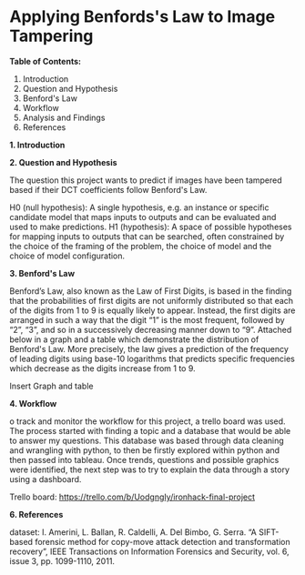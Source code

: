 # **Applying Benfords's Law to Image Tampering**

**Table of Contents:** 
1. Introduction
2. Question and Hypothesis
3. Benford's Law
4. Workflow
5. Analysis and Findings
6. References

**1. Introduction**


**2. Question and Hypothesis**

The question this project wants to predict if images have been tampered based if their DCT coefficients follow Benford's Law. 

H0 (null hypothesis): A single hypothesis, e.g. an instance or specific candidate model that maps inputs to outputs and can be evaluated and used to make predictions.
H1 (hypothesis): A space of possible hypotheses for mapping inputs to outputs that can be searched, often constrained by the choice of the framing of the problem, the choice of model and the choice of model configuration.


**3. Benford's Law**

Benford’s Law, also known as the Law of First Digits, is based in the finding that the probabilities of first digits are not uniformly distributed so that each of the digits from 1 to 9 is equally likely to appear. Instead, the first digits are arranged in such a way that the digit “1” is the most frequent, followed by “2”, “3”, and so in a successively decreasing manner down to “9”. Attached below in a graph and a table which demonstrate the distribution of Benford's Law. More precisely, the law gives a prediction of the frequency of leading digits using base-10 logarithms that predicts specific frequencies which decrease as the digits increase from 1 to 9. 

Insert Graph and table 


**4. Workflow**

o track and monitor the workflow for this project, a trello board was used. The process started with finding a topic and a database that would be able to answer my questions. This database was based through data cleaning and wrangling with python, to then be firstly explored within python and then passed into tableau. Once trends, questions and possible graphics were identified, the next step was to try to explain the data through a story using a dashboard.

Trello board: https://trello.com/b/UodgngIy/ironhack-final-project

**6. References**

dataset:  I. Amerini, L. Ballan, R. Caldelli, A. Del Bimbo, G. Serra. “A SIFT-based forensic method for copy-move attack detection and transformation recovery”, IEEE Transactions on Information Forensics and Security, vol. 6, issue 3, pp. 1099-1110, 2011. 

